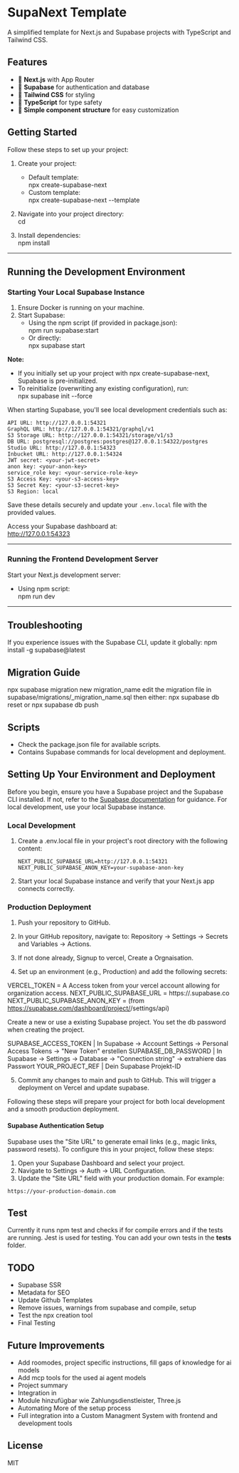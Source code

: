 # SupaNext Template

A simplified template for Next.js and Supabase projects with TypeScript and Tailwind CSS.

## Features

- 🚀 **Next.js** with App Router
- 🔐 **Supabase** for authentication and database
- 🎨 **Tailwind CSS** for styling
- 📝 **TypeScript** for type safety
- 🧩 **Simple component structure** for easy customization

## Getting Started

Follow these steps to set up your project:

1. Create your project:
    - Default template:  
      npx create-supabase-next <project-name>
    - Custom template:  
      npx create-supabase-next --template <template-url>

2. Navigate into your project directory:  
    cd <project-name>

3. Install dependencies:  
    npm install

---

## Running the Development Environment

### Starting Your Local Supabase Instance

1. Ensure Docker is running on your machine.
2. Start Supabase:
    - Using the npm script (if provided in package.json):  
      npm run supabase:start
    - Or directly:  
      npx supabase start

**Note:**  
- If you initially set up your project with npx create-supabase-next, Supabase is pre-initialized.
- To reinitialize (overwriting any existing configuration), run:  
  npx supabase init --force

When starting Supabase, you'll see local development credentials such as:

```
API URL: http://127.0.0.1:54321
GraphQL URL: http://127.0.0.1:54321/graphql/v1
S3 Storage URL: http://127.0.0.1:54321/storage/v1/s3
DB URL: postgresql://postgres:postgres@127.0.0.1:54322/postgres
Studio URL: http://127.0.0.1:54323
Inbucket URL: http://127.0.0.1:54324
JWT secret: <your-jwt-secret>
anon key: <your-anon-key>
service_role key: <your-service-role-key>
S3 Access Key: <your-s3-access-key>
S3 Secret Key: <your-s3-secret-key>
S3 Region: local
```

Save these details securely and update your `.env.local` file with the provided values.

Access your Supabase dashboard at:  
http://127.0.0.1:54323

---

### Running the Frontend Development Server

Start your Next.js development server:
- Using npm script:  
  npm run dev

---

## Troubleshooting

If you experience issues with the Supabase CLI, update it globally:
npm install -g supabase@latest
## Migration Guide
npx supabase migration new migration_name
edit the migration file in supabase/migrations/<timestamp>_migration_name.sql
then either:
npx supabase db reset 
or
npx supabase db push


## Scripts
- Check the package.json file for available scripts.
- Contains Supabase commands for local development and deployment.

## Setting Up Your Environment and Deployment

Before you begin, ensure you have a Supabase project and the Supabase CLI installed. If not, refer to the [Supabase documentation](https://supabase.com/docs/guides/cli) for guidance. For local development, use your local Supabase instance.

### Local Development

1. Create a .env.local file in your project's root directory with the following content:
    ```
    NEXT_PUBLIC_SUPABASE_URL=http://127.0.0.1:54321
    NEXT_PUBLIC_SUPABASE_ANON_KEY=your-supabase-anon-key
    ```

2. Start your local Supabase instance and verify that your Next.js app connects correctly.

### Production Deployment

1. Push your repository to GitHub.
2. In your GitHub repository, navigate to:
    Repository → Settings → Secrets and Variables → Actions.

3. If not done already, Signup to vercel, Create a Orgnaisation.

4. Set up an environment (e.g., Production) and add the following secrets:

VERCEL_TOKEN = A Access token from your vercel account allowing for organization access.
NEXT_PUBLIC_SUPABASE_URL = https://<project-id>.supabase.co 
NEXT_PUBLIC_SUPABASE_ANON_KEY = (from https://supabase.com/dashboard/project/<project-id>/settings/api)

Create a new or use a existing Supabase project. You set the db password when creating the project.

SUPABASE_ACCESS_TOKEN | In Supabase → Account Settings → Personal Access Tokens → "New Token" erstellen
SUPABASE_DB_PASSWORD | In Supabase → Settings → Database → "Connection string" → extrahiere das Passwort
YOUR_PROJECT_REF | Dein Supabase Projekt-ID

5. Commit any changes to main and push to GitHub. This will trigger a deployment on Vercel and update supabase.

Following these steps will prepare your project for both local development and a smooth production deployment.

#### Supabase Authentication Setup

Supabase uses the "Site URL" to generate email links (e.g., magic links, password resets). To configure this in your project, follow these steps:

1. Open your Supabase Dashboard and select your project.
2. Navigate to Settings → Auth → URL Configuration.
3. Update the "Site URL" field with your production domain. For example:

  ```
  https://your-production-domain.com
  ```

## Test
Currently it runs npm test and checks if for compile errors and if the tests are running.
Jest is used for testing. You can add your own tests in the __tests__ folder.

## TODO

- Supabase SSR
- Metadata for SEO
- Update Github Templates
- Remove issues, warnings from supabase and compile, setup
- Test the npx creation tool
- Final Testing 




## Future Improvements

- Add roomodes, project specific instructions, fill gaps of knowledge for ai models
- Add mcp tools for the used ai agent models
- Project summary
- Integration in
- Module hinzufügbar wie Zahlungsdienstleister, Three.js
- Automating More of the setup process
- Full integration into a Custom Managment System with frontend and development tools





## License

MIT
